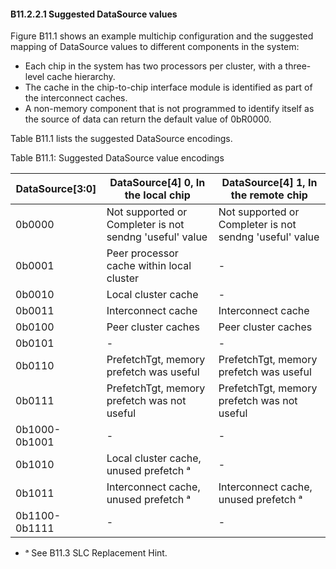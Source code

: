 #### B11.2.2.1 Suggested DataSource values

Figure B11.1 shows an example multichip configuration and the suggested mapping of DataSource values to different components in the system:

- Each chip in the system has two processors per cluster, with a three-level cache hierarchy.
- The cache in the chip-to-chip interface module is identified as part of the interconnect caches.
- A non-memory component that is not programmed to identify itself as the source of data can return the default value of 0bR0000.

Table B11.1 lists the suggested DataSource encodings.

Table B11.1: Suggested DataSource value encodings

| DataSource[3:0] | DataSource[4] 0, In the local chip                      | DataSource[4] 1, In the remote chip                     |
|-----------------|---------------------------------------------------------|---------------------------------------------------------|
| 0b0000          | Not supported or Completer is not sendng 'useful' value | Not supported or Completer is not sendng 'useful' value |
| 0b0001          | Peer processor cache within local cluster               | -                                                       |
| 0b0010          | Local cluster cache                                     | -                                                       |
| 0b0011          | Interconnect cache                                      | Interconnect cache                                      |
| 0b0100          | Peer cluster caches                                     | Peer cluster caches                                     |
| 0b0101          | -                                                       | -                                                       |
| 0b0110          | PrefetchTgt, memory prefetch was useful                 | PrefetchTgt, memory prefetch was useful                 |
| 0b0111          | PrefetchTgt, memory prefetch was not useful             | PrefetchTgt, memory prefetch was not useful             |
| 0b1000-0b1001   | -                                                       | -                                                       |
| 0b1010          | Local cluster cache, unused prefetch ᵃ                  | -                                                       |
| 0b1011          | Interconnect cache, unused prefetch ᵃ                   | Interconnect cache, unused prefetch ᵃ                   |
| 0b1100-0b1111   | -                                                       | -                                                       |

- ᵃ See B11.3 SLC Replacement Hint.